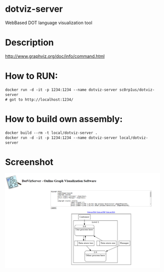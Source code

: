 # dotviz-server
WebBased DOT language visualization tool

# Description

http://www.graphviz.org/doc/info/command.html

# How to RUN:

```
docker run -d -it -p 1234:1234 --name dotviz-server sc0rp1us/dotviz-server
# got to http://localhost:1234/
```

# How to build own assembly:

```
docker build --rm -t local/dotviz-server .
docker run -d -it -p 1234:1234 --name dotviz-server local/dotviz-server
```

# Screenshot

![alt tag](DotVizServer_screenshot.png)

